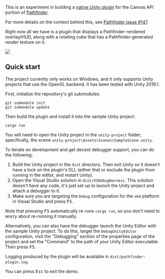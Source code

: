This is an experiment in building a [native Unity plugin][] for the Canvas API
portion of [Pathfinder][].

For more details on the context behind this, see 
[Pathfinder issue #147](https://github.com/pcwalton/pathfinder/issues/147).

Right now all we have is a plugin that displays a Pathfinder-rendered
overlay/HUD, along with a rotating cube that has a Pathfinder-generated
render texture on it:

<img src="https://user-images.githubusercontent.com/124687/60773517-9a13a380-a0d4-11e9-955c-a1cb60bc41e4.png">

## Quick start

The project currently only works on Windows, and it only supports
Unity projects that use the OpenGL backend. It has been tested
with Unity 2019.1.

First, initialize the repository's git submodules:

```
git submodule init
git submodule update
```

Then build the plugin and install it into the sample Unity
project:

```
cargo run
```

You will need to open the Unity project in the `unity-project` folder;
specifically, the scene `unity-project\Assets\Scenes\SampleScene.unity`.

To iterate on development and get decent debugger support, you can
do the following:

1. Build the Unity project in the `dist` directory. Then exit Unity so it
   doesn't have a lock on the plugin's DLL (either that or exclude the
   plugin from running in the editor, and restart Unity).
2. Open the Visual Studio solution in `dist/VSDebugHarness`. This solution
   doesn't have any code, it's just set up to launch the Unity project
   and attach a debugger to it.
3. Make sure you are targeting the `Debug` configuration for the
   `x64` platform in Visual Studio and press <kbd>F5</kbd>.

Note that pressing <kbd>F5</kbd> automatically re-runs `cargo run`, so you
don't need to worry about re-running it manually.

Alternatively, you can also have the debugger launch the Unity Editor
with the sample Unity project. To do this, target the `DebugUnityEditor`
configuration, visit the "Debugging" section of the properties page of the project
and set the "Command" to the path of your Unity Editor executable. Then press
<kbd>F5</kbd>.

Logging produced by the plugin will be available in `dist/pathfinder-plugin.log`.

You can press <kbd>Esc</kbd> to exit the demo.

[native Unity plugin]: https://docs.unity3d.com/Manual/NativePlugins.html
[Pathfinder]: https://github.com/pcwalton/pathfinder
